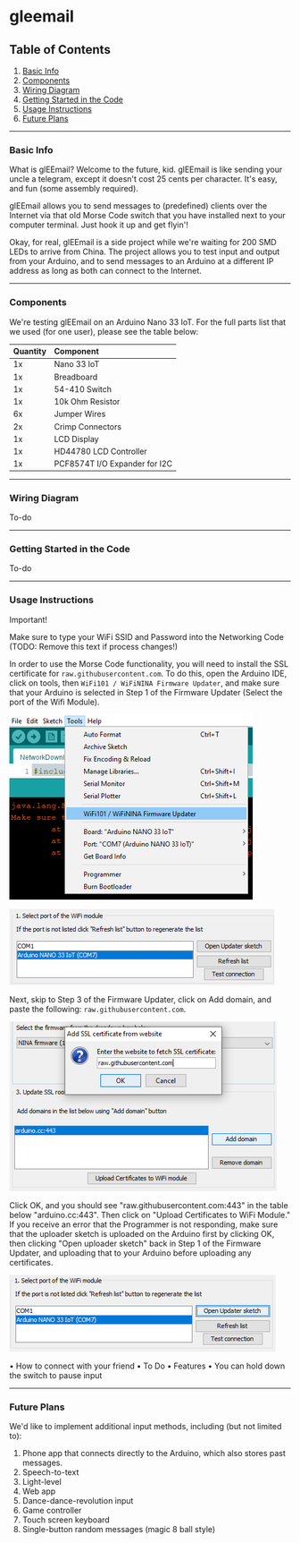 # gleemail
## Table of Contents

1. [Basic Info](#info)
2. [Components](#parts)
3. [Wiring Diagram](#diagram)
4. [Getting Started in the Code](#gettingstarted)
5. [Usage Instructions](#instructions)
6. [Future Plans](#plans)

___

### <a name="info"></a>**Basic Info**
What is glEEmail? Welcome to the future, kid. glEEmail is like sending your uncle a telegram, except it doesn't cost 25 cents per character. It's easy, and fun (some assembly required).

glEEmail allows you to send messages to (predefined) clients over the Internet via that old Morse Code switch that you have installed next to your computer terminal. Just hook it up and get flyin'!

Okay, for real, glEEmail is a side project while we're waiting for 200 SMD LEDs to arrive from China. The project allows you to test input and output from your Arduino, and to send messages to an Arduino at a different IP address as long as both can connect to the Internet. 
___

### <a name="parts"></a>**Components**
We're testing glEEmail on an Arduino Nano 33 IoT. For the full parts list that we used (for one user), please see the table below:

|Quantity|Component|
|-------------|:---|
|1x|Nano 33 IoT|
|1x|Breadboard|
|1x|54-410 Switch|
|1x|10k Ohm Resistor|
|6x|Jumper Wires|
|2x|Crimp Connectors|
|1x|LCD Display|
|1x|HD44780 LCD Controller|
|1x|PCF8574T I/O Expander for I2C|

___

### <a name="diagram"></a>**Wiring Diagram**
To-do

___

### <a name="gettingstarted"></a>**Getting Started in the Code**
To-do

___

### <a href="instructions"></a>**Usage Instructions**
Important!

Make sure to type your WiFi SSID and Password into the Networking Code (TODO: Remove this text if process changes!)

In order to use the Morse Code functionality, you will need to install the SSL certificate for `raw.githubusercontent.com`. To do this, open the Arduino IDE, click on tools, then `WiFi101 / WiFiNINA Firmware Updater`, and make sure that your Arduino is selected in Step 1 of the Firmware Updater (Select the port of the Wifi Module).

![Install Certificate Picture One.png](resources/InstallCertificatePictureOne.png)

![Install Certificate Picture Two.png](resources/InstallCertificatePictureTwo.png)

Next, skip to Step 3 of the Firmware Updater, click on Add domain, and paste the following: `raw.githubusercontent.com`.

![Install Certificate Picture Three.png](resources/InstallCertificatePictureThree.png)

Click OK, and you should see "raw.githubusercontent.com:443" in the table below "arduino.cc:443". Then click on "Upload Certificates to WiFi Module." If you receive an error that the Programmer is not responding, make sure that the uploader sketch is uploaded on the Arduino first by clicking OK, then clicking "Open uploader sketch" back in Step 1 of the Firmware Updater, and uploading that to your Arduino before uploading any certificates.

![Install Certificate Picture Four.png](resources/InstallCertificatePictureFour.png)

• How to connect with your friend
	• To Do
• Features
	• You can hold down the switch to pause input

___

### <a name="plans"></a>**Future Plans**
We'd like to implement additional input methods, including (but not limited to):
1. Phone app that connects directly to the Arduino, which also stores past messages.
2. Speech-to-text
3. Light-level
4. Web app
5. Dance-dance-revolution input
6. Game controller
7. Touch screen keyboard
8. Single-button random messages (magic 8 ball style)
